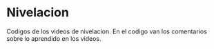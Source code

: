 # Nivelacion
Codigos de los videos de nivelacion.
En el codigo van los comentarios sobre lo  aprendido en los videos.
